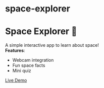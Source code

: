 # space-explorer

# Space Explorer 🚀

A simple interactive app to learn about space!  
**Features**:  
- Webcam integration  
- Fun space facts  
- Mini quiz  

[Live Demo](https://your-netlify-link.netlify.app)  
